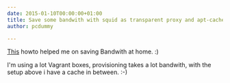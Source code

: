 ```yaml
---
date: 2015-01-10T00:00:00+01:00
title: Save some bandwith with squid as transparent proxy and apt-cacher-ng as peer.
author: pcdummy

---
```


[This](http://portablejim.now.im/tips/95-squidandaptcacherng.html) howto helped me on saving Bandwith at home. :)

I'm using a lot Vagrant boxes, provisioning takes a lot bandwith, with the setup above i have a cache in between. :-)

